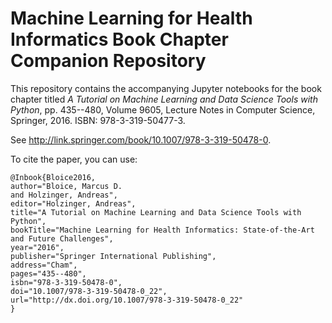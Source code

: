 # Machine Learning for Health Informatics Book Chapter Companion Repository
This repository contains the accompanying Jupyter notebooks for the book chapter titled *A Tutorial on Machine Learning and Data Science Tools with Python*, pp. 435--480, Volume 9605, Lecture Notes in Computer Science, Springer, 2016. ISBN: 978-3-319-50477-3.

See <http://link.springer.com/book/10.1007/978-3-319-50478-0>. 

To cite the paper, you can use:

```
@Inbook{Bloice2016,
author="Bloice, Marcus D.
and Holzinger, Andreas",
editor="Holzinger, Andreas",
title="A Tutorial on Machine Learning and Data Science Tools with Python",
bookTitle="Machine Learning for Health Informatics: State-of-the-Art and Future Challenges",
year="2016",
publisher="Springer International Publishing",
address="Cham",
pages="435--480",
isbn="978-3-319-50478-0",
doi="10.1007/978-3-319-50478-0_22",
url="http://dx.doi.org/10.1007/978-3-319-50478-0_22"
}
```
